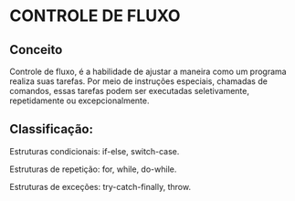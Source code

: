 # CONTROLE DE FLUXO

## Conceito
Controle de fluxo, é a habilidade de ajustar a maneira como um programa realiza suas tarefas. Por meio de instruções especiais, chamadas de comandos, essas tarefas podem ser executadas seletivamente, repetidamente ou excepcionalmente.

## Classificação:
Estruturas condicionais: if-else, switch-case.

Estruturas de repetição: for, while, do-while.

Estruturas de exceções: try-catch-finally, throw.
